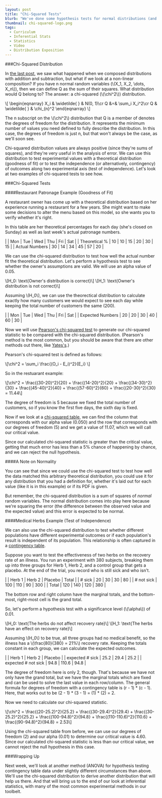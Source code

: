 ```yaml
---
layout: post
title: "Chi-Squared Tests"
blurb: "We've done some hypothesis tests for normal distributions (and t distributions when appropriate). Now we'll look how we can use the chi-squared distribution to perform hypothesis tests on other distributions."
thumbnail: chi-squared-logo.png
tags: 
  - Curriculum
  - Inferential Stats
  - Statistics
  - Video
  - Distribution Exposition
---
```


###Chi-Squared Distribution

In [the last post](http://www.datajourneyman.com/2015/05/11/comparing-populations.html), we saw what happened when we composed distributions with addition and subtraction, but what if we look at a non-linear composition? If you have n normal random variables (\\(X_1, X_2, \dots, X_n\\)), then we can define Q as the sum of their squares. What distribution would Q belong to? The answer: a chi-squared (\\(\chi^2\\)) distribution.

\\[
\begin{eqnarray}
X_i & \widetilde{  } & N(0, 1)\\cr
Q &=& \sum_i X_i^2\\cr
Q & \widetilde{  } & \chi_{n}^2
\end{eqnarray}
\\]

The n subscript on the \\(\chi^2\\) distribution that Q is a member of denotes the degrees of freedom for the distribution. It represents the minimum number of values you need defined to fully describe the distribution. In this case, the degrees of freedom is just n, but that won't always be the case, as we'll soon see.

Chi-squared distribution values are always positive (since they're sums of squares), and they're very useful in the analysis of error. We can use this distribution to test experimental values with a theoretical distribution (goodness of fit) or to test the independence (or alternatively, contingency) of outcomes along two experimental axis (test of independence). Let's look at two examples of chi-squared tests to see how.

###Chi-Squared Tests

####Restaurant Patronage Example (Goodness of Fit)

A restaurant owner has come up with a theoretical distribution based on her experience running a restaurant for a few years. She might want to make some decisions to alter the menu based on this model, so she wants you to verify whether it's right. 

In this table are her theoretical percentages for each day (she's closed on Sunday) as well as last week's actual patronage numbers.

|  | Mon | Tue | Wed | Thu | Fri | Sat |
| Theoretical % | 10 | 10 | 15 | 20 | 30 | 15 |
| Actual Numbers | 30 | 14 | 34 | 45 | 57 | 20 |

We can use the chi-squared distribution to test how well the actual number fit the theoretical distribution. Let's perform a hypothesis test to see whether the owner's assumptions are valid. We will use an alpha value of 0.05.

\\[H_0: \text{Owner's distribution is correct}\\]
\\[H_1: \text{Owner's distribution is not correct}\\]

Assuming \\(H_0\\), we can use the theorectical distribution to calculate exactly how many customers we would expect to see each day while keeping the total number of customers the same (200).

|  | Mon | Tue | Wed | Thu | Fri | Sat |
| Expected Numbers | 20 | 20 | 30 | 40 | 60 | 30 |

Now we will use [Pearson's chi-squared test](http://en.wikipedia.org/wiki/Pearson%27s_chi-squared_test) to generate our chi-squared statistic to be compared with the chi-squared distribution. (Pearson's method is the most common, but you should be aware that there are other methods out there, like [Yates's](http://en.wikipedia.org/wiki/Yates%27s_correction_for_continuity).)

Pearson's chi-squared test is defined as follows:

\\[\chi^2 = \sum_i \frac{(O_i - E_i)^2}{E_i} \\]

So in the restuarant example:

\\[\chi^2 = \frac{(30-20)^2}{20} + \frac{(14-20)^2}{20} + \frac{(34-30)^2}{30} + \frac{(45-40)^2}{40} + \frac{(57-60)^2}{60} + \frac{(20-30)^2}{30} = 11.44\\] 

The degree of freedom is 5 because we fixed the total number of customers, so if you know the first five days, the sixth day is fixed.

Now if we look at a [chi-squared table](http://sites.stat.psu.edu/~mga/401/tables/Chi-square-table.pdf), we can find the column that corresponds with our alpha value (0.050) and the row that corresponds with our degrees of freedom (5) and we get a value of 11.07, which we will call our critical value. 

Since our calculated chi-squared statistic is greater than the critical value, getting that much error has less than a 5% chance of happening by chance, and we can reject the null hypothesis.

####A Note on Normality

You can see that since we could use the chi-squared test to test how well the data matched this arbitrary theoretical distribution, you could use it for any distribution that you had a definition for, whether it's laid out for each value (like it is in this example) or if its PDF is given. 

But remember, the chi-squared distribution is a sum of squares of _normal_ random variables. The normal distribution comes into play here because we're squaring the error (the difference between the observed value and the expected value) and this error is expected to be normal.

####Medical Herbs Example (Test of Independence)

We can also use the chi-squared distribution to test whether different populations have different experimental outcomes or if each population's result is independent of its population. This relationship is often captured in a [contingency table](http://en.wikipedia.org/wiki/Contingency_table). 

Suppose you want to test the effectiveness of two herbs on the recovery rate of an illness. You run an experiment with 380 subjects, breaking them up into three groups for Herb 1, Herb 2, and a control group that gets a placebo. At the end of the trial, you record who is still sick and who isn't.

|   | Herb 1 | Herb 2 | Placebo | Total |
| # sick | 20 | 30 | 30 | 80 |
| # not sick | 100 | 110 | 90 | 300 |
| Total | 120 | 140 | 120 | 380 |

The bottom row and right column have the marginal totals, and the bottom-most, right-most cell is the grand total.

So, let's perform a hypothesis test with a significance level (\\(\alpha\\)) of 0.01.

\\[H_0: \text{The herbs do not affect recovery rate}\\]
\\[H_1: \text{The herbs have an effect on recovery rate}\\]

Assuming \\(H_0\\) to be true, all three groups had no medical benefit, so the illness has a \\(\frac{80}{380} = 21\%\\) recovery rate. Keeping the totals constant in each group, we can calculate the expected outcomes.

|   | Herb 1 | Herb 2 | Placebo | 
| expected # sick | 25.2 | 29.4 | 25.2 | 
| expected # not sick | 94.8 | 110.6 | 94.8 |

The degree of freedom here is only 2, though. That's because we have not only have the grand total, but we have the marginal totals which are fixed and can be used to solve the last value in each row/column. The general formula for degrees of freedom with a contingency table is <nobr>(r - 1) * (c - 1).</nobr> Here, that works out to be <nobr>(2 - 1) * (3 - 1) = (1) * (2) = 2.</nobr>

Now we need to calculate our chi-squared statistic.

\\[\chi^2 = \frac{(20-25.2)^2}{25.2} + \frac{(30-29.4)^2}{29.4} + \frac{(30-25.2)^2}{25.2} + \frac{(100-94.8)^2}{94.8} + \frac{(110-110.6)^2}{110.6} + \frac{(90-94.8)^2}{94.8} = 2.53\\] 

Using the chi-squared table from before, we can use our degrees of freedom (2) and our alpha (0.01) to determine our critical value is 4.60. Since our calculated chi-squared statistic is less than our critical value, we cannot reject the null hypothesis in this case.

###Wrapping Up

Next week, we'll look at another method (ANOVA) for hypothesis testing contingency table data under slightly different circumstances than above. We'll use the chi-squared distribution to derive another distribution that will help us there. And that will bring us to the end of our look at inferential statistics, with many of the most common experimental methods in our toolbelt.